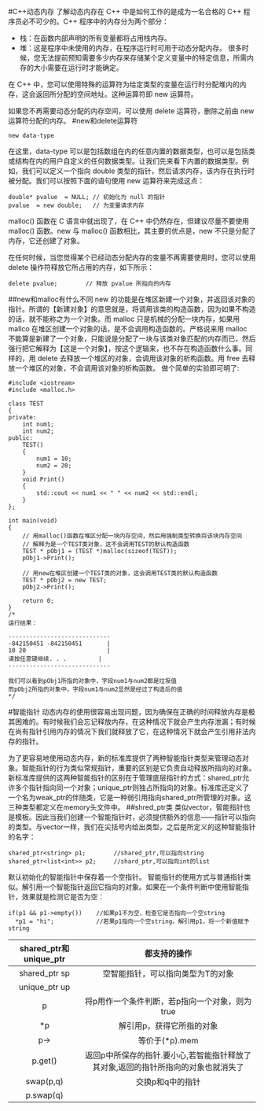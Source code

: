 #C++动态内存
了解动态内存在 C++ 中是如何工作的是成为一名合格的 C++ 程序员必不可少的。C++ 程序中的内存分为两个部分：

- 栈：在函数内部声明的所有变量都将占用栈内存。
- 堆：这是程序中未使用的内存，在程序运行时可用于动态分配内存。
很多时候，您无法提前预知需要多少内存来存储某个定义变量中的特定信息，所需内存的大小需要在运行时才能确定。

在 C++ 中，您可以使用特殊的运算符为给定类型的变量在运行时分配堆内的内存，这会返回所分配的空间地址。这种运算符即 new 运算符。

如果您不再需要动态分配的内存空间，可以使用 delete 运算符，删除之前由 new 运算符分配的内存。
#new和delete运算符
```
new data-type
```
在这里，data-type 可以是包括数组在内的任意内置的数据类型，也可以是包括类或结构在内的用户自定义的任何数据类型。让我们先来看下内置的数据类型。例如，我们可以定义一个指向 double 类型的指针，然后请求内存，该内存在执行时被分配。我们可以按照下面的语句使用 new 运算符来完成这点：
```
double* pvalue  = NULL; // 初始化为 null 的指针
pvalue  = new double;   // 为变量请求内存
```
malloc() 函数在 C 语言中就出现了，在 C++ 中仍然存在，但建议尽量不要使用 malloc() 函数。new 与 malloc() 函数相比，其主要的优点是，new 不只是分配了内存，它还创建了对象。

在任何时候，当您觉得某个已经动态分配内存的变量不再需要使用时，您可以使用 delete 操作符释放它所占用的内存，如下所示：
```
delete pvalue;        // 释放 pvalue 所指向的内存
```
##new和malloc有什么不同
new 的功能是在堆区新建一个对象，并返回该对象的指针。所谓的【新建对象】的意思就是，将调用该类的构造函数，因为如果不构造的话，就不能称之为一个对象。而 malloc 只是机械的分配一块内存，如果用 mallco 在堆区创建一个对象的话，是不会调用构造函数的。严格说来用 malloc 不能算是新建了一个对象，只能说是分配了一块与该类对象匹配的内存而已，然后强行把它解释为【这是一个对象】，按这个逻辑来，也不存在构造函数什么事。同样的，用 delete 去释放一个堆区的对象，会调用该对象的析构函数。用 free 去释放一个堆区的对象，不会调用该对象的析构函数。
做个简单的实验即可明了:
```
#include <iostream>
#include <malloc.h>

class TEST
{
private:
    int num1;
    int num2;
public:
    TEST()
    {
        num1 = 10;
        num2 = 20;
    }
    void Print()
    {
        std::cout << num1 << " " << num2 << std::endl;
    }
};

int main(void)
{
    // 用malloc()函数在堆区分配一块内存空间，然后用强制类型转换将该块内存空间
    // 解释为是一个TEST类对象，这不会调用TEST的默认构造函数
    TEST * pObj1 = (TEST *)malloc(sizeof(TEST));
    pObj1->Print();

    // 用new在堆区创建一个TEST类的对象，这会调用TEST类的默认构造函数
    TEST * pObj2 = new TEST;
    pObj2->Print();

    return 0;
}
/*
运行结果：

-----------------------------
-842150451 -842150451       |
10 20                       |
请按任意键继续. . .         |
-----------------------------

我们可以看到pObj1所指的对象中，字段num1与num2都是垃圾值
而pObj2所指的对象中，字段num1与num2显然是经过了构造后的值
*/
```
#智能指针
动态内存的使用很容易出现问题，因为确保在正确的时间释放内存是极其困难的。有时候我们会忘记释放内存，在这种情况下就会产生内存泄漏；有时候在尚有指针引用内存的情况下我们就释放了它，在这种情况下就会产生引用非法内存的指针。

 为了更容易地使用动态内存，新的标准库提供了两种智能指针类型来管理动态对象。智能指针的行为类似常规指针，重要的区别是它负责自动释放所指向的对象。新标准库提供的这两种智能指针的区别在于管理底层指针的方式：shared_ptr允许多个指针指向同一个对象；unique_ptr则独占所指向的对象。标准库还定义了一个名为weak_ptr的伴随类，它是一种弱引用指向shared_ptr所管理的对象。这三种类型都定义在memory头文件中。
##shred_ptr类
类似vector，智能指针也是模板。因此当我们创建一个智能指针时，必须提供额外的信息——指针可以指向的类型。与vector一样，我们在尖括号内给出类型，之后是所定义的这种智能指针的名字：
```
shared_ptr<string> p1;        //shared_ptr,可以指向string
shared_ptr<list<int>> p2;     //shard_ptr,可以指向int的list
```
默认初始化的智能指针中保存着一个空指针。
智能指针的使用方式与普通指针类似。解引用一个智能指针返回它指向的对象。如果在一个条件判断中使用智能指针，效果就是检测它是否为空：
```
if(p1 && p1->empty())    //如果p1不为空，检查它是否指向一个空string
  *p1 = "hi";            //若果p1指向一个空string，解引用p1，将一个新值赋予string
```
|shared_ptr和unique_ptr|都支持的操作|
|:-:|:-:|
|shared_ptr<T> sp|空智能指针，可以指向类型为T的对象|
|unique_ptr<T> up||
|p|将p用作一个条件判断，若p指向一个对象，则为true|
|*p|解引用p，获得它所指的对象|
|p->|等价于(*p).mem|
|p.get()|返回p中所保存的指针.要小心,若智能指针释放了其对象,返回的指针所指向的对象也就消失了|
|swap(p,q)|交换p和q中的指针|
|p.swap(q)||


